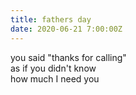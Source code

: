```yaml
---
title: fathers day
date: 2020-06-21 7:00:00Z
---
```


you said "thanks for calling"  
as if you didn't know  
how much I need you 